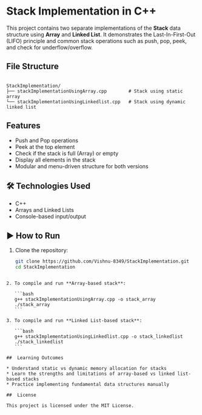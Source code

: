 #  Stack Implementation in C++

This project contains two separate implementations of the **Stack** data structure using **Array** and **Linked List**. It demonstrates the Last-In-First-Out (LIFO) principle and common stack operations such as push, pop, peek, and check for underflow/overflow.

##  File Structure

```

StackImplementation/
├── stackImplementationUsingArray.cpp        # Stack using static array
└── stackImplementationUsingLinkedlist.cpp   # Stack using dynamic linked list

````

##  Features

- Push and Pop operations
- Peek at the top element
- Check if the stack is full (Array) or empty
- Display all elements in the stack
- Modular and menu-driven structure for both versions

## 🛠 Technologies Used

- C++  
- Arrays and Linked Lists  
- Console-based input/output

## ▶ How to Run

1. Clone the repository:
   ```bash
   git clone https://github.com/Vishnu-8349/StackImplementation.git
   cd StackImplementation
````

2. To compile and run **Array-based stack**:

   ```bash
   g++ stackImplementationUsingArray.cpp -o stack_array
   ./stack_array
   ```

3. To compile and run **Linked List-based stack**:

   ```bash
   g++ stackImplementationUsingLinkedlist.cpp -o stack_linkedlist
   ./stack_linkedlist
   ```

##  Learning Outcomes

* Understand static vs dynamic memory allocation for stacks
* Learn the strengths and limitations of array-based vs linked list-based stacks
* Practice implementing fundamental data structures manually

##  License

This project is licensed under the MIT License.
